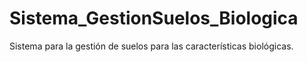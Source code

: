 # Sistema_GestionSuelos_Biologica
Sistema para la gestión de suelos para las características biológicas. 
